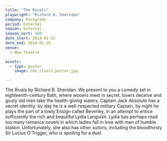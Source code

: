 ```yaml
---
title: "The Rivals"
playwright: "Richard B. Sheridan"
company: Postgrads
period: External
season: External
season_sort: 160
date_start: 2014-01-22
date_end: 2014-01-25
venue:
  - New Theatre

assets:
  - type: poster
    image: the_rivals_poster.jpg

---
```

The Rivals by Richard B. Sheridan. We present to you a comedy set in eighteenth-century Bath, where wooers meet in secret, lovers deceive and gouty old men take the health-giving waters. Captain Jack Absolute has a secret identity: by day he is a well-respected military Captain, by night he plays the part of a lowly Ensign called Beverley, in an attempt to entice sufficiently the rich and beautiful Lydia Languish. Lydia has perhaps read too many romance novels in which ladies fall in love with men of humble station. Unfortunately, she also has other suitors, including the bloodthirsty Sir Lucius O’Trigger, who is spoiling for a duel.
